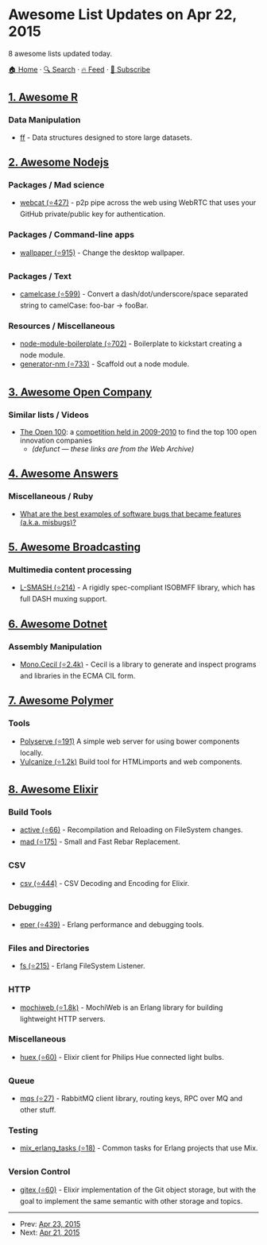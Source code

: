 # Awesome List Updates on Apr 22, 2015

8 awesome lists updated today.

[🏠 Home](/README.md) · [🔍 Search](https://www.trackawesomelist.com/search/) · [🔥 Feed](https://www.trackawesomelist.com/rss.xml) · [📮 Subscribe](https://trackawesomelist.us17.list-manage.com/subscribe?u=d2f0117aa829c83a63ec63c2f&id=36a103854c)



## [1. Awesome R](/content/qinwf/awesome-R/README.md)

### Data Manipulation

*   [ff](http://ff.r-forge.r-project.org/) - Data structures designed to store large datasets.

## [2. Awesome Nodejs](/content/sindresorhus/awesome-nodejs/README.md)

### Packages / Mad science

*   [webcat (⭐427)](https://github.com/mafintosh/webcat) - p2p pipe across the web using WebRTC that uses your GitHub private/public key for authentication.

### Packages / Command-line apps

*   [wallpaper (⭐915)](https://github.com/sindresorhus/wallpaper) - Change the desktop wallpaper.

### Packages / Text

*   [camelcase (⭐599)](https://github.com/sindresorhus/camelcase) - Convert a dash/dot/underscore/space separated string to camelCase: foo-bar → fooBar.

### Resources / Miscellaneous

*   [node-module-boilerplate (⭐702)](https://github.com/sindresorhus/node-module-boilerplate) - Boilerplate to kickstart creating a node module.
*   [generator-nm (⭐733)](https://github.com/sindresorhus/generator-nm) - Scaffold out a node module.

## [3. Awesome Open Company](/content/opencompany/awesome-open-company/README.md)

### Similar lists / Videos

*   [The Open 100](http://wayback.archive.org/web/20110824041839/http://www.openbusiness.cc/category/directory/openbusiness/): a [competition held in 2009-2010](http://wayback.archive.org/web/20120727175118/http://www.openbusiness.cc/open100/about/) to find the top 100 open innovation companies
    *   *(defunct — these links are from the Web Archive)*

## [4. Awesome Answers](/content/cyberglot/awesome-answers/README.md)

### Miscellaneous / Ruby

*   [What are the best examples of software bugs that became features (a.k.a. misbugs)?](http://qr.ae/LO834)

## [5. Awesome Broadcasting](/content/ebu/awesome-broadcasting/README.md)

### Multimedia content processing

*   [L-SMASH (⭐214)](https://github.com/l-smash/l-smash/) - A rigidly spec-compliant ISOBMFF library, which has full DASH muxing support.

## [6. Awesome Dotnet](/content/quozd/awesome-dotnet/README.md)

### Assembly Manipulation

*   [Mono.Cecil (⭐2.4k)](https://github.com/jbevain/cecil) - Cecil is a library to generate and inspect programs and libraries in the ECMA CIL form.

## [7. Awesome Polymer](/content/Granze/awesome-polymer/README.md)

### Tools

*   [Polyserve (⭐191)](https://github.com/polymerlabs/polyserve) A simple web server for using bower components locally.
*   [Vulcanize (⭐1.2k)](https://github.com/Polymer/vulcanize) Build tool for HTMLimports and web components.

## [8. Awesome Elixir](/content/h4cc/awesome-elixir/README.md)

### Build Tools

*   [active (⭐66)](https://github.com/synrc/active) - Recompilation and Reloading on FileSystem changes.
*   [mad (⭐175)](https://github.com/synrc/mad) - Small and Fast Rebar Replacement.

### CSV

*   [csv (⭐444)](https://github.com/beatrichartz/csv) - CSV Decoding and Encoding for Elixir.

### Debugging

*   [eper (⭐439)](https://github.com/massemanet/eper) - Erlang performance and debugging tools.

### Files and Directories

*   [fs (⭐215)](https://github.com/synrc/fs) - Erlang FileSystem Listener.

### HTTP

*   [mochiweb (⭐1.8k)](https://github.com/mochi/mochiweb) - MochiWeb is an Erlang library for building lightweight HTTP servers.

### Miscellaneous

*   [huex (⭐60)](https://github.com/xavier/huex) - Elixir client for Philips Hue connected light bulbs.

### Queue

*   [mqs (⭐27)](https://github.com/synrc/mqs) - RabbitMQ client library, routing keys, RPC over MQ and other stuff.

### Testing

*   [mix\_erlang\_tasks (⭐18)](https://github.com/alco/mix-erlang-tasks) - Common tasks for Erlang projects that use Mix.

### Version Control

*   [gitex (⭐60)](https://github.com/awetzel/gitex) - Elixir implementation of the Git object storage, but with the goal to implement the same semantic with other storage and topics.

---

- Prev: [Apr 23, 2015](/content/2015/04/23/README.md)
- Next: [Apr 21, 2015](/content/2015/04/21/README.md)